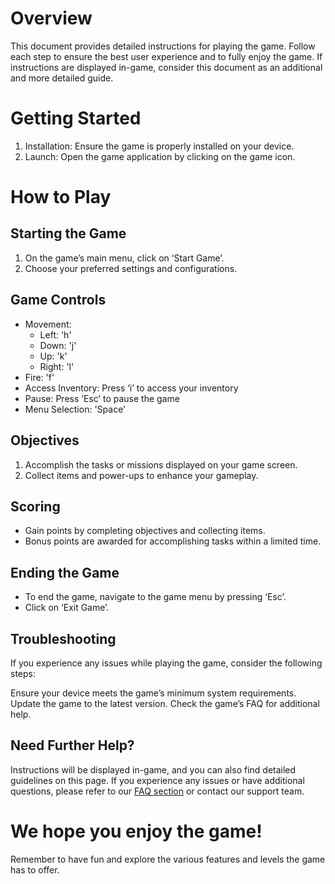 # Overview

This document provides detailed instructions for playing the game. Follow each step to ensure the best user experience and to fully enjoy the game. If instructions are displayed in-game, consider this document as an additional and more detailed guide.

# Getting Started

1. Installation: Ensure the game is properly installed on your device.
2. Launch: Open the game application by clicking on the game icon.

# How to Play
## Starting the Game

1. On the game’s main menu, click on ‘Start Game’.
2. Choose your preferred settings and configurations.

## Game Controls

- Movement: 
  - Left: 'h'
  - Down: 'j'
  - Up: 'k'
  - Right: 'l'
- Fire: 'f'
- Access Inventory: Press ‘i’ to access your inventory
- Pause: Press ‘Esc’ to pause the game
- Menu Selection: 'Space'
## Objectives

1. Accomplish the tasks or missions displayed on your game screen.
2. Collect items and power-ups to enhance your gameplay.

## Scoring

- Gain points by completing objectives and collecting items.
- Bonus points are awarded for accomplishing tasks within a limited time.

## Ending the Game

- To end the game, navigate to the game menu by pressing ‘Esc’.
- Click on ‘Exit Game’.

## Troubleshooting

If you experience any issues while playing the game, consider the following steps:

Ensure your device meets the game’s minimum system requirements.
Update the game to the latest version.
Check the game’s FAQ for additional help.

## Need Further Help?

Instructions will be displayed in-game, and you can also find detailed guidelines on this page. If you experience any issues or have additional questions, please refer to our [FAQ section](FAQ.md) or contact our support team.

# We hope you enjoy the game!
Remember to have fun and explore the various features and levels the game has to offer.
